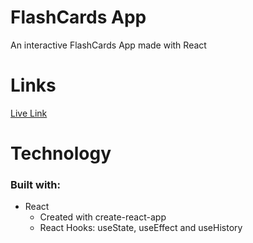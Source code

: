 # FlashCards App

An interactive FlashCards App made with React

# Links

[Live Link](https://yelin1009.github.io/flashcards/ "Live Link")

# Technology

### Built with:

- React
  - Created with create-react-app
  * React Hooks: useState, useEffect and useHistory
